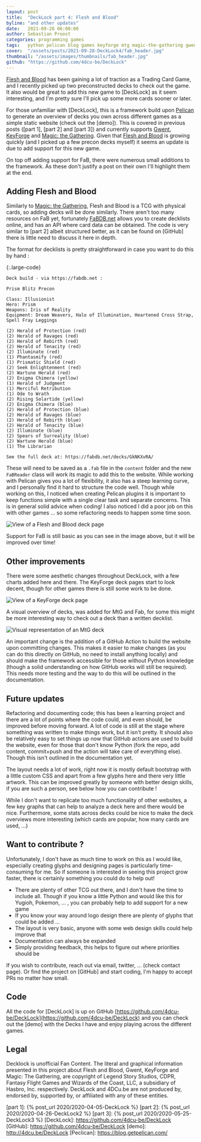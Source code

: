 ```yaml
---
layout: post
title:  "DeckLock part 4: Flesh and Blood"
byline: "and other updates"
date:   2021-09-28 06:00:00
author: Sebastian Proost
categories: programming games
tags:	python pelican blog games keyforge mtg magic-the-gathering gwent decklock flesh-and-blood
cover:  "/assets/posts/2021-09-28-DeckLock4/fab_header.jpg"
thumbnail: "/assets/images/thumbnails/fab_header.jpg"
github: "https://github.com/4dcu-be/DeckLock"
---
```


[Flesh and Blood] has been gaining a lot of traction as a Trading Card Game, and I recently picked up two preconstructed
decks to check out the game. It also would be great to add this new game to [DeckLock] as it seem interesting, and I'm
pretty sure I'll pick up some more cards sooner or later.

For those unfamiliar with [DeckLock], this is a framework build upon [Pelican] to generate an overview of decks you
own across different games as a simple static website (check out the [demo]). This is covered in previous posts
([part 1], [part 2] and [part 3]) and currently supports [Gwent], [KeyForge] and [Magic: the Gathering]. Given 
that [Flesh and Blood] is growing quickly (and I picked up a few precon decks myself) it seems an update is due to 
add support for this new game.

On top off adding support for FaB, there were numerous small additions to the framework. As these don't justify a post
on their own I'll highlight them at the end.

## Adding Flesh and Blood

Similarly to [Magic: the Gathering], Flesh and Blood is a TCG with physical cards, so adding decks will be done 
similarly. There aren't too many resources on FaB yet, fortunately [FaBDB.net] allows you to create decklists online, 
and has an API where card data can be obtained. The code is very similar to [part 2] albeit structured better,
as it can be found on [GitHub] there is little need to discuss it here in depth.

The format for decklists is pretty straightforward in case you want to do this by hand :

{:.large-code}
```text
Deck build - via https://fabdb.net :

Prism Blitz Precon

Class: Illusionist
Hero: Prism
Weapons: Iris of Reality
Equipment: Dream Weavers, Halo of Illumination, Heartened Cross Strap, Spell Fray Leggings

(2) Herald of Protection (red)
(2) Herald of Ravages (red)
(2) Herald of Rebirth (red)
(2) Herald of Tenacity (red)
(2) Illuminate (red)
(1) Phantasmify (red)
(1) Prismatic Shield (red)
(2) Seek Enlightenment (red)
(2) Wartune Herald (red)
(2) Enigma Chimera (yellow)
(1) Herald of Judgment
(1) Merciful Retribution
(1) Ode to Wrath
(2) Rising Solartide (yellow)
(2) Enigma Chimera (blue)
(2) Herald of Protection (blue)
(2) Herald of Ravages (blue)
(2) Herald of Rebirth (blue)
(2) Herald of Tenacity (blue)
(2) Illuminate (blue)
(2) Spears of Surreality (blue)
(2) Wartune Herald (blue)
(1) The Librarian

See the full deck at: https://fabdb.net/decks/GkNKXvRA/
```

These will need to be saved as a `.fab` file in the `content` folder and the new `FaBReader` class will 
work its magic to add this to the website. While working with Pelican gives you a lot of flexibility, it also has a 
steep learning curve, and I personally find it hard to structure the code well. Though while working on this, I noticed 
when creating Pelican plugins it is important to keep functions simple with a single clear task and separate concerns. 
This is in general solid advice when coding! I also noticed I did a poor job on this with other games ... 
so some refactoring needs to happen some time soon.

![View of a Flesh and Blood deck page](/assets/posts/2021-09-28-DeckLock4/decklock_fab_deck.png)

Support for FaB is still basic as you can see in the image above, but it will be improved over time!

## Other improvements

There were some aesthetic changes throughout DeckLock, with a few charts added here and there. The KeyForge deck
pages start to look decent, though for other games there is still some work to be done.

![View of a KeyForge deck page](/assets/posts/2021-09-28-DeckLock4/decklock_keyforge_deck.png)

A visual overview of decks, was added for MtG and Fab, for some this might be more interesting way to check out a
deck than a written decklist. 

![Visual representation of an MtG deck](/assets/posts/2021-09-28-DeckLock4/mtg_visual_overview.png)

An important change is the addition of a GitHub Action to build the website upon committing changes. This makes it 
easier to make changes (as you can do this directly on GitHub, no need to install anything locally) and should make
the framework accessible for those without Python knowledge (though a solid understanding on how GitHub works will
still be required). This needs more testing and the way to do this will be outlined in the documentation.


## Future updates

Refactoring and documenting code; this has been a learning project and there are a lot of points where the code could,
and even should, be improved before moving forward. A lot of code is still at the stage where something was written to
make things work, but it isn't pretty. It should also be relatively easy to set things up now that GitHub actions are
used to build the website, even for those that don't know Python (fork the repo, add content, commit+push and 
the action will take care of everything else). Though this isn't outlined in the documentation yet.

The layout needs a lot of work, right now it is mostly default bootstrap with a little custom CSS and apart from a few
glyphs here and there very little artwork. This can be improved greatly by someone with better design skills, if you
are such a person, see below how you can contribute !

While I don't want to replicate too much functionality of other websites, a few key graphs that can help to analyze a 
deck here and there would be nice. Furthermore, some stats across decks could be nice to make the deck overviews more 
interesting (which cards are popular, how many cards are used, ...)

## Want to contribute ?

Unfortunately, I don't have as much time to work on this as I would like, especially creating glyphs and designing pages is
particularly time-consuming for me. So if someone is interested in seeing this project grow faster, there is certainly
something you could do to help out!

   * There are plenty of other TCG out there, and I don't have the time to include all. Though if you know a little Python and
would like this for Yugioh, Pokemon, ... , you can probably help to add support for a new game
   * If you know your way around logo design there are plenty of glyphs that could be added ... 
   * The layout is very basic, anyone with some web design skills could help improve that
   * Documentation can always be expanded
   * Simply providing feedback, this helps to figure out where priorities should be

If you wish to contribute, reach out via email, twitter, ... (check contact page). Or find the project on [GitHub] and 
start coding, I'm happy to accept PRs no matter how small.

## Code

All the code for [DeckLock] is up on GitHub [https://github.com/4dcu-be/DeckLock](https://github.com/4dcu-be/DeckLock)
and you can check out the [demo] with the Decks I have and enjoy playing across the different games.

## Legal

Decklock is unofficial Fan Content. The literal and graphical information presented in this project about Flesh and 
Blood, Gwent, KeyForge and Magic: The Gathering, are copyright of Legend Story Studios, CDPR, Fantasy Flight Games and 
Wizards of the Coast, LLC, a subsidiary of Hasbro, Inc. respectively. DeckLock and 4DCu.be are not produced by, 
endorsed by, supported by, or affiliated with any of these entities.

[Magic: the Gathering]: https://magic.wizards.com/en
[Flesh and Blood]: https://fabtcg.com/
[FaBDB.net]: https://fabdb.net/
[KeyForge]: https://www.keyforgegame.com/
[Gwent]: https://www.playgwent.com/en
[Pelican]: https://blog.getpelican.com/
[part 1]: {% post_url 2020/2020-04-05-DeckLock %}
[part 2]: {% post_url 2020/2020-04-26-DeckLock2 %}
[part 3]: {% post_url 2020/2020-05-25-DeckLock3 %}
[DeckLock]: https://github.com/4dcu-be/DeckLock
[GitHub]: https://github.com/4dcu-be/DeckLock
[demo]: http://4dcu.be/DeckLock
[Peclican]: https://blog.getpelican.com/
